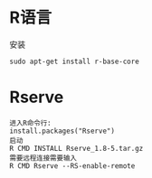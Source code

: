 # R语言

安装

```
sudo apt-get install r-base-core
```

# Rserve

```
进入R命令行:
install.packages("Rserve")
启动
R CMD INSTALL Rserve_1.8-5.tar.gz
需要远程连接需要输入
R CMD Rserve --RS-enable-remote
```



